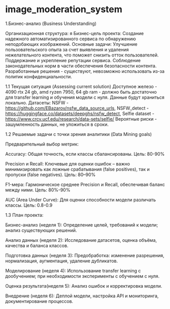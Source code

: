# image_moderation_system

1.Бизнес-анализ (Business Understanding)

Организационная структура: я
Бизнес-цель проекта:
Создание надежного автоматизированного сервиса по обнаружению неподобающих изображений.
Основные задачи:
Улучшение пользовательского опыта за счет выявления и удаления нежелательного контента, что поможет снизить отток пользователей.
Поддержание и укрепление репутации сервиса.
Соблюдение законодательных норм в части обеспечения безопасности контента.
Разработанные решения - существуют, невозможно использовать из-за политик конфиденциальности.

1.1 Текущая ситуация (Assessing current solution)
Доступное железо - 4090 rtx 24 gb, amd ryzen 7950, 64 gb ram - должно быть достаточно для transfer learning и обучения модели с нуля.
Данные будут храниться локально.
Датасеты: NSFW - https://github.com/EBazarov/nsfw_data_source_urls, NSFW_detect - https://huggingface.co/datasets/deepghs/nsfw_detect, Selfie dataset - https://www.crcv.ucf.edu/research/data-sets/selfie/
Вероятные риски - зашумленность данных, не уложиться в сроки.

1.2 Решаемые задачи с точки зрения аналитики (Data Mining goals)

Предварительный выбор метрик:

Accuracy: Общая точность, если классы сбалансированы. Цель: 80-90%

Precision и Recall: Ключевые для оценки ошибок – важно минимизировать как ложные срабатывания (false positives), так и пропуски (false negatives). Цель: 80–90% 

F1-мера: Гармоническое среднее Precision и Recall, обеспечивая баланс между ними. Цель: 80%-90%

AUC (Area Under Curve): Для оценки способности модели различать классы. Цель: 0.8-0.9

1.3 План проекта:

Бизнес-анализ (неделя 1):
Определение целей, требований к модели; анализ существующих решений.

Анализ данных (неделя 2):
Исследование датасетов, оценка объёма, качества и баланса классов.

Подготовка данных (неделя 3):
Предобработка: изменение разрешения, нормализация, аугментация, удаление дубликатов.

Моделирование (неделя 4):
Использование transfer learning с дообучением; при необходимости эксперименты с обучением с нуля.

Оценка результата(неделя 5):
Анализ ошибок и корректировка модели.

Внедрение (неделя 6):
Деплой модели, настройка API и мониторинга, документирование процессов.